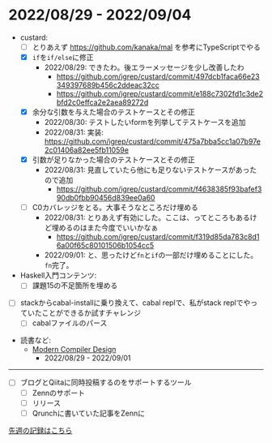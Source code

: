 # 2022/08/29 - 2022/09/04

- custard:
    - [ ] とりあえず <https://github.com/kanaka/mal> を参考にTypeScriptでやる
    - [x] `if`を`if/else`に修正
        - 2022/08/29: できたわ。後エラーメッセージを少し改善したわ
            - <https://github.com/igrep/custard/commit/497dcb1faca66e23349397689b456c2ddeac32cc>
            - <https://github.com/igrep/custard/commit/e188c7302fd1c3de2bfd2c0effca2e2aea89272d>
    - [x] 余分な引数を与えた場合のテストケースとその修正
        - 2022/08/30: テストしたいformを列挙してテストケースを追加
        - 2022/08/31: 実装: <https://github.com/igrep/custard/commit/475a7bba5cc1a07b97e2c01406a82ee5fb11059e>
    - [x] 引数が足りなかった場合のテストケースとその修正
        - 2022/08/31: 見直していたら他にも足りないテストケースがあったので追加
            - <https://github.com/igrep/custard/commit/f4638385f93bafef390db0fbb90456d839ee0a60>
    - [ ] C0カバレッジをとる。大事そうなところだけ埋める
        - 2022/08/31: とりあえず有効にした。ここは、ってところもあるけど埋めるのはまた今度でいいかなぁ
            - <https://github.com/igrep/custard/commit/f319d85da783c8d16a00f65c80101506b1054cc5>
        - 2022/09/01: と、思ったけど`fn`と`if`の一部だけ埋めることにした。`fn`完了。
- Haskell入門コンテンツ:
    - [ ] 課題15の不足箇所を埋める
- [ ] stackからcabal-installに乗り換えて、cabal replで、私がstack replでやっていたことができるか試すチャレンジ
    - [ ] cabalファイルのパース
- 読書など:
    - [Modern Compiler Design](https://www.springer.com/jp/book/9781461446989)
        - 2022/08/29 - 2022/09/01

------

- [ ] ブログとQiitaに同時投稿するのをサポートするツール
    - [ ] Zennのサポート
    - [ ] リリース
    - [ ] Qrunchに書いていた記事をZennに

[先週の記録はこちら](https://github.com/igrep/daily-commits/blob/03601f58869832e0a6c7869c8d0d4a90fc2c31ba/yesterday.md)
